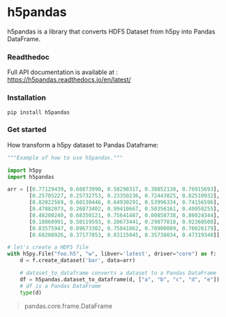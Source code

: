 # h5pandas
h5pandas is a library that converts HDF5 Dataset from h5py into Pandas DataFrame.

### Readthedoc
Full API documentation is available at  : https://h5pandas.readthedocs.io/en/latest/

### Installation
```
pip install h5pandas
```

### Get started
How transform a h5py dataset to Pandas Dataframe:

```Python
"""Example of how to use h5pandas."""

import h5py
import h5pandas

arr = [[0.77129439, 0.68873990, 0.58298317, 0.38852130, 0.76915693],
       [0.25705227, 0.25732753, 0.23350236, 0.72443825, 0.82510932],
       [0.82022569, 0.60130446, 0.64930291, 0.53996334, 0.74156596],
       [0.47082073, 0.26073402, 0.99410667, 0.50356161, 0.49958255],
       [0.48200240, 0.68350121, 0.75641487, 0.00858738, 0.86024344],
       [0.18860991, 0.50119593, 0.20673441, 0.29877018, 0.92360508],
       [0.83575947, 0.89673302, 0.75841862, 0.70900089, 0.76026179],
       [0.68208926, 0.37177053, 0.83115045, 0.35738034, 0.47319340]]

# let's create a HDF5 file
with h5py.File("foo.h5", "w", libver='latest', driver="core") as f:
    d = f.create_dataset('bar', data=arr)

    # dataset_to_dataframe converts a dataset to a Pandas DataFrame
    df = h5pandas.dataset_to_dataframe(d, ["a", "b", "c", "d", "e"])
    # df is a Pandas DataFrame
    type(d)
```
> pandas.core.frame.DataFrame
